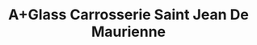 ---
title: "A+Glass Carrosserie Saint Jean De Maurienne"
url: /saint-jean-de-maurienne/a-glass-carrosserie-saint-jean-de-maurienne/
shop: réparation de voitures
---